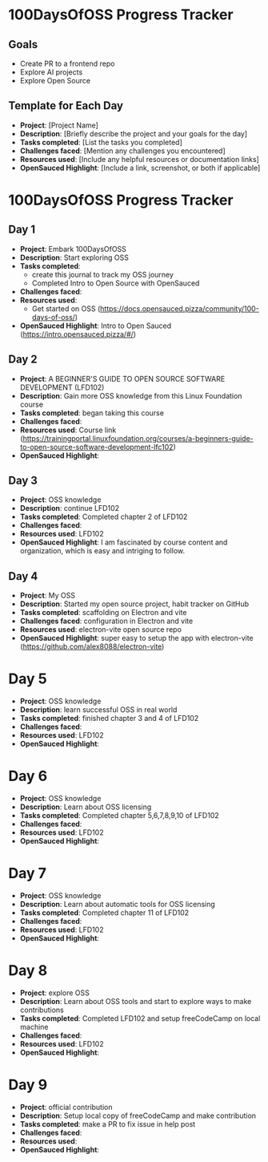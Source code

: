 # 100DaysOfOSS Progress Tracker

## Goals
- Create PR to a frontend repo
- Explore AI projects
- Explore Open Source

## Template for Each Day

- **Project**: [Project Name]
- **Description**: [Briefly describe the project and your goals for the day]
- **Tasks completed**: [List the tasks you completed]
- **Challenges faced**: [Mention any challenges you encountered]
- **Resources used**: [Include any helpful resources or documentation links]
- **OpenSauced Highlight**: [Include a link, screenshot, or both if applicable]

# 100DaysOfOSS Progress Tracker

## Day 1

- **Project**: Embark 100DaysOfOSS
- **Description**: Start exploring OSS
- **Tasks completed**: 
  - create this journal to track my OSS journey
  - Completed Intro to Open Source with OpenSauced
- **Challenges faced**: 
- **Resources used**: 
  - Get started on OSS (https://docs.opensauced.pizza/community/100-days-of-oss/)
- **OpenSauced Highlight**: Intro to Open Sauced (https://intro.opensauced.pizza/#/)

## Day 2

- **Project**: A BEGINNER'S GUIDE TO OPEN SOURCE SOFTWARE DEVELOPMENT (LFD102)
- **Description**: Gain more OSS knowledge from this Linux Foundation course
- **Tasks completed**: began taking this course
- **Challenges faced**: 
- **Resources used**: Course link (https://trainingportal.linuxfoundation.org/courses/a-beginners-guide-to-open-source-software-development-lfc102)
- **OpenSauced Highlight**: 

## Day 3

- **Project**: OSS knowledge
- **Description**: continue LFD102
- **Tasks completed**: Completed chapter 2 of LFD102
- **Challenges faced**: 
- **Resources used**: LFD102
- **OpenSauced Highlight**: I am fascinated by course content and organization, which is easy and intriging to follow.

## Day 4

- **Project**: My OSS
- **Description**: Started my open source project, habit tracker on GitHub
- **Tasks completed**: scaffolding on Electron and vite
- **Challenges faced**: configuration in Electron and vite
- **Resources used**: electron-vite open source repo
- **OpenSauced Highlight**: super easy to setup the app with electron-vite (https://github.com/alex8088/electron-vite)

# Day 5

- **Project**: OSS knowledge
- **Description**: learn successful OSS in real world
- **Tasks completed**: finished chapter 3 and 4 of LFD102
- **Challenges faced**: 
- **Resources used**: LFD102
- **OpenSauced Highlight**: 

# Day 6

- **Project**: OSS knowledge
- **Description**: Learn about OSS licensing
- **Tasks completed**: Completed chapter 5,6,7,8,9,10 of LFD102
- **Challenges faced**: 
- **Resources used**: LFD102
- **OpenSauced Highlight**: 

# Day 7

- **Project**: OSS knowledge
- **Description**: Learn about automatic tools for OSS licensing
- **Tasks completed**: Completed chapter 11 of LFD102
- **Challenges faced**: 
- **Resources used**: LFD102
- **OpenSauced Highlight**: 

# Day 8

- **Project**: explore OSS
- **Description**: Learn about OSS tools and start to explore ways to make contributions
- **Tasks completed**: Completed LFD102 and setup freeCodeCamp on local machine
- **Challenges faced**: 
- **Resources used**: LFD102
- **OpenSauced Highlight**: 

# Day 9

- **Project**: official contribution
- **Description**: Setup local copy of freeCodeCamp and make contribution
- **Tasks completed**: make a PR to fix issue in help post
- **Challenges faced**: 
- **Resources used**: 
- **OpenSauced Highlight**: 